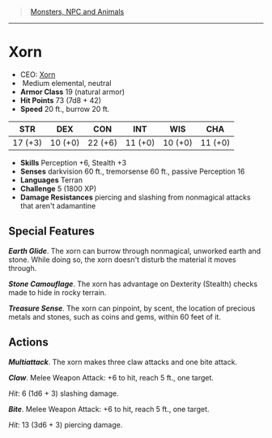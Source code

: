 ﻿---
!MonsterItem
Family: MonsterVO
Type: elemental
Size: Medium
Alignment: neutral
ArmorClass: 19 (natural armor)
HitPoints: 73 (7d8 + 42)
Speed: 20 ft., burrow 20 ft.
Strength: 17 (+3)
Dexterity: 10 (+0)
Constitution: 22 (+6)
Intelligence: 11 (+0)
Wisdom: 10 (+0)
Charisma: 11 (+0)
Skills: Perception +6, Stealth +3
DamageResistances: piercing and slashing from nonmagical attacks that aren't adamantine
Senses: darkvision 60 ft., tremorsense 60 ft., passive Perception 16
Languages: Terran
Challenge: 5 (1800 XP)
Id: monsters_vo.md#xorn
ParentLink: monsters_vo.md#monsters-npc-and-animals
Name: Xorn
ParentName: Monsters, NPC and Animals
NameLevel: 1
AltName: '[Xorn](hd_monsters_xorn.md)'
Attributes: {}
---
> [Monsters, NPC and Animals](srd_monsters.md)

---

# Xorn

- CEO: [Xorn](hd_monsters_xorn.md)
-  Medium elemental, neutral
- **Armor Class** 19 (natural armor)
- **Hit Points** 73 (7d8 + 42)
- **Speed** 20 ft., burrow 20 ft.

|STR|DEX|CON|INT|WIS|CHA|
|---|---|---|---|---|---|
|17 (+3)|10 (+0)|22 (+6)|11 (+0)|10 (+0)|11 (+0)|

- **Skills** Perception +6, Stealth +3
- **Senses** darkvision 60 ft., tremorsense 60 ft., passive Perception 16
- **Languages** Terran
- **Challenge** 5 (1800 XP)
- **Damage Resistances** piercing and slashing from nonmagical attacks that aren't adamantine

## Special Features

**_Earth Glide_**. The xorn can burrow through nonmagical, unworked earth and stone. While doing so, the xorn doesn't disturb the material it moves through.

**_Stone Camouflage_**. The xorn has advantage on Dexterity (Stealth) checks made to hide in rocky terrain.

**_Treasure Sense_**. The xorn can pinpoint, by scent, the location of precious metals and stones, such as coins and gems, within 60 feet of it.

## Actions

**_Multiattack_**. The xorn makes three claw attacks and one bite attack.

**_Claw_**. Melee Weapon Attack: +6 to hit, reach 5 ft., one target.

_Hit_: 6 (1d6 + 3) slashing damage.

**_Bite_**. Melee Weapon Attack: +6 to hit, reach 5 ft., one target.

_Hit_: 13 (3d6 + 3) piercing damage.

